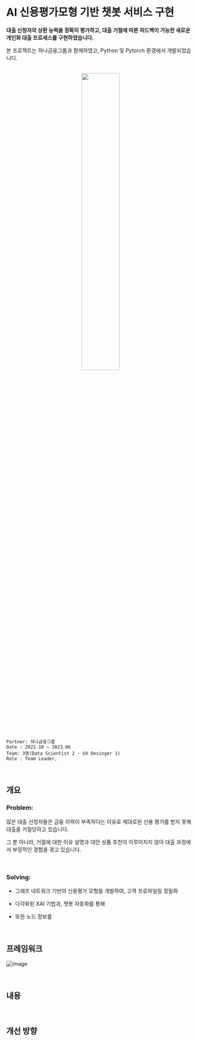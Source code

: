 # AI 신용평가모형 기반 챗봇 서비스 구현
**대출 신청자의 상환 능력을 정확히 평가하고, 대출 거절에 따른 피드백이 가능한 새로운 개인화 대출 프로세스를 구현하였습니다.**

본 프로젝트는 하나금융그룹과 함께하였고, Python 및 Pytorch 환경에서 개발되었습니다.

</br>

<div align="center">
    <img src="https://github.com/juunho/Completed_Projects/assets/81394769/3f73d167-d45c-489f-af4b-34932d02f8f7" width="45%">
</div>

~~~
Partner: 하나금융그룹
Date : 2022.10 ~ 2023.06
Team: 3명(Data Scientist 2 · UX Desinger 1)
Role : Team Leader, 
~~~

</br>


## 개요
### Problem:

많은 대출 신청자들은 금융 이력이 부족하다는 이유로 제대로된 신용 평가를 받지 못해 대출을 거절당하고 있습니다. </br>

그 뿐 아니라, 거절에 대한 이유 설명과 대안 상품 추천이 이루어지지 않아 대출 과정에서 부정적인 경험을 겪고 있습니다.

</br>

### Solving:
- 그래프 네트워크 기반의 신용평가 모형을 개발하여, 고객 프로파일링 정밀화

- 다각화된 XAI 기법과, 챗봇 자동화를 통해 

- 또한 노드 정보를 

</br>




## 프레임워크
![image](https://github.com/juunho/Completed_Projects/assets/81394769/7a3eca65-8e01-4f73-8195-f30777ad43e2)

</br>

## 내용


</br>

## 개선 방향
